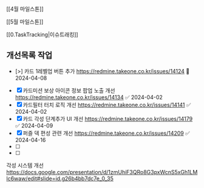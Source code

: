 

[[4월 마일스톤]]

[[5월 마일스톤]]


[[0.TaskTracking|이슈트래킹]] 

## 개선목록 작업
- [>] 카드 1레벨업 버튼 추가 https://redmine.takeone.co.kr/issues/14124  🛫 2024-04-08 
- [x] 카드미션 보상 아이콘 정보 팝업 노출 개선 https://redmine.takeone.co.kr/issues/14134 ✅ 2024-04-02
- [x] 카드필터 터치 로직 개선 https://redmine.takeone.co.kr/issues/14141 ✅ 2024-04-02
- [x] 카드 각성 단계추가 UI 개선 https://redmine.takeone.co.kr/issues/14179 ✅ 2024-04-09
- [x] 퍼즐 덱 편성 관련 개선 https://redmine.takeone.co.kr/issues/14209 ✅ 2024-04-16
- [ ] 
- [ ] 




각성 시스템 개선
https://docs.google.com/presentation/d/1zmUhiF3QRo8G3pxWcnS5xGh1LMlc6waw/edit#slide=id.g26b4bb7dc7e_0_35
